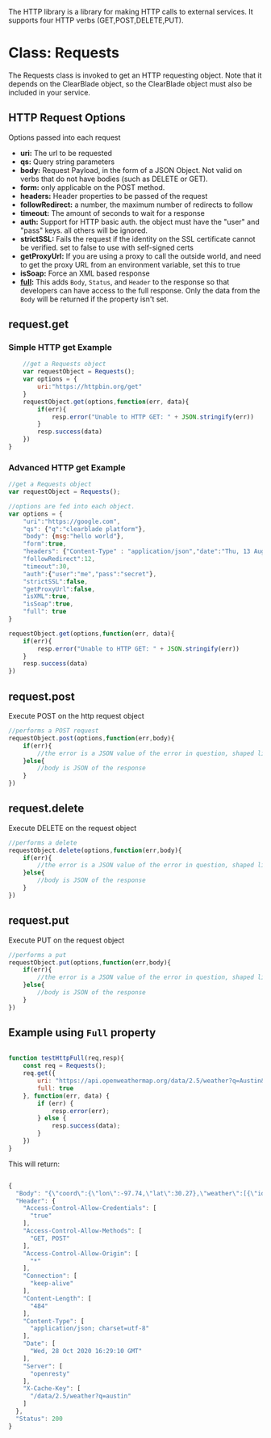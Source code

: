 The HTTP library is a library for making HTTP calls to external services. It supports four HTTP verbs (GET,POST,DELETE,PUT).

# Class: Requests

The Requests class is invoked to get an HTTP requesting object. Note that it depends on the ClearBlade object, so the ClearBlade object must also be included in your service.

## HTTP Request Options
Options passed into each request

- **uri:** The url to be requested
- **qs:** Query string parameters
- **body:** Request Payload, in the form of a JSON Object. Not valid on verbs that do not have bodies (such as DELETE or GET).
- **form:** only applicable on the POST method.
- **headers:**  Header properties to be passed of the request
- **followRedirect:** a number, the maximum number of redirects to follow
- **timeout:** The amount of seconds to wait for a response
- **auth:** Support for HTTP basic auth. the object must have the "user" and "pass" keys. all others will be ignored.
- **strictSSL:**  Fails the request if the identity on the SSL certificate cannot be verified. set to false to use with self-signed certs
- **getProxyUrl:** If you are using a proxy to call the outside world, and need to get the proxy URL from an environment variable, set this to true
- **isSoap:** Force an XML based response  
- **[full](#example-using-`Full`-property):** This adds `Body`, `Status`, and `Header` to the response so that developers can have access to the full response. Only the data from the `Body` will be returned if the property isn't set.



## request.get


### Simple HTTP get Example
~~~javascript  
	//get a Requests object
	var requestObject = Requests();
    var options = {
        uri:"https://httpbin.org/get"
    }
    requestObject.get(options,function(err, data){
        if(err){
            resp.error("Unable to HTTP GET: " + JSON.stringify(err))
        }
        resp.success(data)
    })
}
~~~

### Advanced HTTP get Example

~~~javascript
//get a Requests object
var requestObject = Requests();

//options are fed into each object.
var options = {
    "uri":"https://google.com",
    "qs": {"q":"clearblade platform"},
    "body": {msg:"hello world"},
    "form":true,
    "headers": {"Content-Type" : "application/json","date":"Thu, 13 Aug 2015 21:24:53 GMT","Server":"nginx/1.2.1"},
    "followRedirect":12, 
    "timeout":30,
    "auth":{"user":"me","pass":"secret"},
    "strictSSL":false,
    "getProxyUrl":false,
    "isXML":true,
    "isSoap":true,
    "full": true  
}

requestObject.get(options,function(err, data){
    if(err){
        resp.error("Unable to HTTP GET: " + JSON.stringify(err))
    }
    resp.success(data)
})

~~~

## request.post
Execute POST on the http request object
~~~javascript
//performs a POST request
requestObject.post(options,function(err,body){
	if(err){
		//the error is a JSON value of the error in question, shaped like {"error":"message"}
	}else{
		//body is JSON of the response
	}
})
~~~

## request.delete
Execute DELETE on the request object
~~~javascript
//performs a delete
requestObject.delete(options,function(err,body){
	if(err){
		//the error is a JSON value of the error in question, shaped like {"error":"message"}
	}else{
		//body is JSON of the response
	}
})
~~~

## request.put
Execute PUT on the request object
~~~javascript
//performs a put
requestObject.put(options,function(err,body){
	if(err){
		//the error is a JSON value of the error in question, shaped like {"error":"message"}
	}else{
		//body is JSON of the response
	}
})
~~~

## Example using `Full` property

~~~javascript

function testHttpFull(req,resp){
    const req = Requests();
    req.get({
        uri: "https://api.openweathermap.org/data/2.5/weather?q=Austin&appid=0f84b67b5728e6e8ca9fdefae37162c7",
        full: true
    }, function(err, data) {
        if (err) {
            resp.error(err);
        } else {
            resp.success(data);
        }
    })
}
~~~

This will return:

~~~javascript

{
  "Body": "{\"coord\":{\"lon\":-97.74,\"lat\":30.27},\"weather\":[{\"id\":804,\"main\":\"Clouds\",\"description\":\"overcast clouds\",\"icon\":\"04d\"}],\"base\":\"stations\",\"main\":{\"temp\":279.27,\"feels_like\":275.27,\"temp_min\":278.15,\"temp_max\":280.37,\"pressure\":1016,\"humidity\":81},\"visibility\":10000,\"wind\":{\"speed\":3.6,\"deg\":310,\"gust\":8.2},\"clouds\":{\"all\":90},\"dt\":1603902142,\"sys\":{\"type\":1,\"id\":3344,\"country\":\"US\",\"sunrise\":1603888949,\"sunset\":1603928803},\"timezone\":-18000,\"id\":4671654,\"name\":\"Austin\",\"cod\":200}",
  "Header": {
    "Access-Control-Allow-Credentials": [
      "true"
    ],
    "Access-Control-Allow-Methods": [
      "GET, POST"
    ],
    "Access-Control-Allow-Origin": [
      "*"
    ],
    "Connection": [
      "keep-alive"
    ],
    "Content-Length": [
      "484"
    ],
    "Content-Type": [
      "application/json; charset=utf-8"
    ],
    "Date": [
      "Wed, 28 Oct 2020 16:29:10 GMT"
    ],
    "Server": [
      "openresty"
    ],
    "X-Cache-Key": [
      "/data/2.5/weather?q=austin"
    ]
  },
  "Status": 200
}
~~~